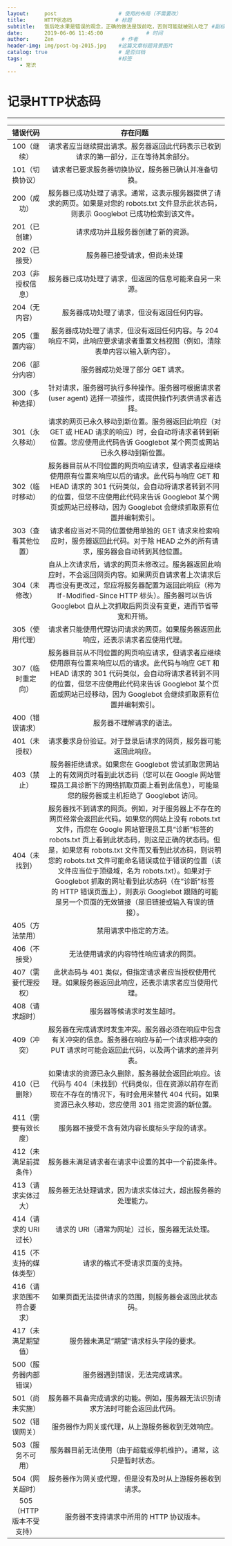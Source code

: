 ```yaml
---
layout:     post                    # 使用的布局（不需要改）
title:      HTTP状态码              # 标题
subtitle:   饭后吃水果是错误的观念，正确的做法是饭前吃，否则可能就被别人吃了 #副标题
date:       2019-06-06 11:45:00              # 时间
author:     Zen                      # 作者
header-img: img/post-bg-2015.jpg    #这篇文章标题背景图片
catalog: true                       # 是否归档
tags:                               #标签
    - 常识
---
```


# 记录HTTP状态码

----

错误代码|存在问题
:---:|:---:
100（继续）|请求者应当继续提出请求。服务器返回此代码表示已收到请求的第一部分，正在等待其余部分。
101（切换协议）|请求者已要求服务器切换协议，服务器已确认并准备切换。
200（成功）|服务器已成功处理了请求。通常，这表示服务器提供了请求的网页。如果是对您的 robots.txt 文件显示此状态码，则表示 Googlebot 已成功检索到该文件。
201（已创建）|请求成功并且服务器创建了新的资源。
202（已接受）|服务器已接受请求，但尚未处理
203（非授权信息）|服务器已成功处理了请求，但返回的信息可能来自另一来源。
204（无内容）|服务器成功处理了请求，但没有返回任何内容。
205（重置内容）|服务器成功处理了请求，但没有返回任何内容。与 204 响应不同，此响应要求请求者重置文档视图（例如，清除表单内容以输入新内容）。
206（部分内容）|服务器成功处理了部分 GET 请求。
300（多种选择）|针对请求，服务器可执行多种操作。服务器可根据请求者 (user agent) 选择一项操作，或提供操作列表供请求者选择。
301（永久移动）|请求的网页已永久移动到新位置。服务器返回此响应（对 GET 或 HEAD 请求的响应）时，会自动将请求者转到新位置。您应使用此代码告诉 Googlebot 某个网页或网站已永久移动到新位置。
302（临时移动）|服务器目前从不同位置的网页响应请求，但请求者应继续使用原有位置来响应以后的请求。此代码与响应 GET 和 HEAD 请求的 301 代码类似，会自动将请求者转到不同的位置，但您不应使用此代码来告诉 Googlebot 某个网页或网站已经移动，因为 Googlebot 会继续抓取原有位置并编制索引。
303（查看其他位置）|请求者应当对不同的位置使用单独的 GET 请求来检索响应时，服务器返回此代码。对于除 HEAD 之外的所有请求，服务器会自动转到其他位置。
304（未修改）|自从上次请求后，请求的网页未修改过。服务器返回此响应时，不会返回网页内容。如果网页自请求者上次请求后再也没有更改过，您应将服务器配置为返回此响应（称为 If-Modified-Since HTTP 标头）。服务器可以告诉 Googlebot 自从上次抓取后网页没有变更，进而节省带宽和开销。
305（使用代理）|请求者只能使用代理访问请求的网页。如果服务器返回此响应，还表示请求者应使用代理。
307（临时重定向）|服务器目前从不同位置的网页响应请求，但请求者应继续使用原有位置来响应以后的请求。此代码与响应 GET 和 HEAD 请求的 301 代码类似，会自动将请求者转到不同的位置，但您不应使用此代码来告诉 Googlebot 某个页面或网站已经移动，因为 Googlebot 会继续抓取原有位置并编制索引。
400（错误请求）|服务器不理解请求的语法。
401（未授权）|请求要求身份验证。对于登录后请求的网页，服务器可能返回此响应。
403（禁止）|服务器拒绝请求。如果您在 Googlebot 尝试抓取您网站上的有效网页时看到此状态码（您可以在 Google 网站管理员工具诊断下的网络抓取页面上看到此信息），可能是您的服务器或主机拒绝了 Googlebot 访问。
404（未找到）|服务器找不到请求的网页。例如，对于服务器上不存在的网页经常会返回此代码。如果您的网站上没有 robots.txt 文件，而您在 Google 网站管理员工具“诊断”标签的 robots.txt 页上看到此状态码，则这是正确的状态码。但是，如果您有 robots.txt 文件而又看到此状态码，则说明您的 robots.txt 文件可能命名错误或位于错误的位置（该文件应当位于顶级域，名为 robots.txt）。如果对于 Googlebot 抓取的网址看到此状态码（在”诊断”标签的 HTTP 错误页面上），则表示 Googlebot 跟随的可能是另一个页面的无效链接（是旧链接或输入有误的链接）。|
405（方法禁用）|禁用请求中指定的方法。
406（不接受）|无法使用请求的内容特性响应请求的网页。
407（需要代理授权）|此状态码与 401 类似，但指定请求者应当授权使用代理。如果服务器返回此响应，还表示请求者应当使用代理。
408（请求超时）|服务器等候请求时发生超时。
409（冲突）|服务器在完成请求时发生冲突。服务器必须在响应中包含有关冲突的信息。服务器在响应与前一个请求相冲突的 PUT 请求时可能会返回此代码，以及两个请求的差异列表。
410（已删除）|如果请求的资源已永久删除，服务器就会返回此响应。该代码与 404（未找到）代码类似，但在资源以前存在而现在不存在的情况下，有时会用来替代 404 代码。如果资源已永久移动，您应使用 301 指定资源的新位置。
411（需要有效长度）|服务器不接受不含有效内容长度标头字段的请求。
412（未满足前提条件）|服务器未满足请求者在请求中设置的其中一个前提条件。
413（请求实体过大）|服务器无法处理请求，因为请求实体过大，超出服务器的处理能力。
414（请求的 URI 过长）|请求的 URI（通常为网址）过长，服务器无法处理。
415（不支持的媒体类型）|请求的格式不受请求页面的支持。
416（请求范围不符合要求）|如果页面无法提供请求的范围，则服务器会返回此状态码。
417（未满足期望值）|服务器未满足”期望”请求标头字段的要求。
500（服务器内部错误）|服务器遇到错误，无法完成请求。
501（尚未实施）|服务器不具备完成请求的功能。例如，服务器无法识别请求方法时可能会返回此代码。
502（错误网关）|服务器作为网关或代理，从上游服务器收到无效响应。
503（服务不可用）|服务器目前无法使用（由于超载或停机维护）。通常，这只是暂时状态。
504（网关超时）|服务器作为网关或代理，但是没有及时从上游服务器收到请求。
505（HTTP 版本不受支持）|服务器不支持请求中所用的 HTTP 协议版本。
